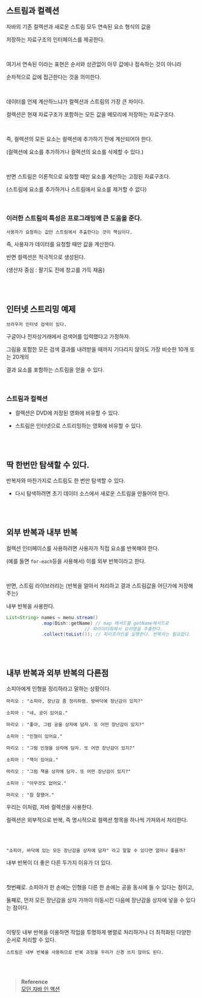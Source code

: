 ## 스트림과 컬렉션

자바의 기존 컬렉션과 새로운 스트림 모두 연속된 요소 형식의 값을 

저장하는 자료구조의 인터페이스를 제공한다. 

<br/>

여기서 연속된 이라는 표현은 순서와 상관없이 아무 값에나 접속하는 것이 아니라 

순차적으로 값에 접근한다는 것을 의미한다. 

<br/>

데이터를 언제 계산하느냐가 컬렉션과 스트림의 가장 큰 차이다.

컬렉션은 현재 자료구조가 포함하는 모든 값을 메모리에 저장하는 자료구조다.

<br/>

즉, 컬렉션의 모든 요소는 컬렉션에 추가하기 전에 계산되어야 한다.

(컬렉션에 요소를 추가하거나 컬렉션의 요소를 삭제할 수 있다.)

<br/>

반면 스트림은 이론적으로 요청할 때만 요소를 계산하는 고정된 자료구조다.

(스트림에 요소를 추가하거나 스트림에서 요소를 제거할 수 없다)


<br/>

### 이러한 스트림의 특성은 프로그래밍에 큰 도움을 준다.

```
사용자가 요청하는 값만 스트림에서 추출한다는 것이 핵심이다.
```

즉, 사용자가 데이터를 요청할 때만 값을 계산한다.

반면 컬렉션은 적극적으로 생성된다.

(생산자 중심 : 팔기도 전에 창고를 가득 채움)

<br/><br/>

## 인터넷 스트리밍 예제

```
브라우저 인터넷 검색이 있다.
```

구글이나 전자상거래에서 검색어를 입력했다고 가정하자.

그림을 포함한 모든 검색 결과를 내려받을 때까지 기다리지 않아도 가장 비슷한 10개 또는 20개의 

결과 요소를 포함하는 스트림을 얻을 수 있다.

<br/>

### 스트림과 컬렉션

- 컬렉션은 DVD에 저장된 영화에 비유할 수 있다.

- 스트림은 인터넷으로 스트리밍하는 영화에 비유할 수 있다.

<br/><br/>

## 딱 한번만 탐색할 수 있다.

반복자와 마찬가지로 스트림도 한 번만 탐색할 수 있다.

- 다시 탐색하려면 초기 데이터 소스에서 새로운 스트림을 만들어야 한다.

<br/><br/>

## 외부 반복과 내부 반복

컬렉션 인터페이스를 사용하려면 사용자가 직접 요소를 반복해야 한다.

(예를 들면 `for-each`등을 사용해서) 이를 외부 반복이라고 한다.

<br/>

반면, 스트림 라이브러리는 (반복을 알아서 처리하고 결과 스트림값을 어딘가에 저장해주는)

내부 반복을 사용한다.

```java
List<String> names = menu.stream()
			 .map(Dish::getName) // map 메서드를 getName메서드로 
				             // 파라미터화해서 요리명을 추출한다.
			 .collect(toList()); // 파이프라인을 실행한다. 반복자는 필요없다.
```

<br/><br/>

## 내부 반복과 외부 반복의 다른점

소피아에게 인형을 정리하라고 말하는 상황이다.

```
마리오 : "소피아, 장난감 좀 정리하렴. 방바닥에 장난감이 있지?"

소피아 : "네, 공이 있어요."

마리오 : "좋아, 그럼 공을 상자에 담자. 또 어떤 장난감이 있지?"

소피아 : "인형이 있어요."

마리오 : "그럼 인형을 상자에 담자. 또 어떤 장난감이 있지?"

소피아 : "책이 있어요."

마리오 : "그럼 책을 상자에 담자. 또 어떤 장난감이 있지?"

소피아 : "아무것도 없어요."

마리오 : "참 잘했어."
```

우리는 이처럼, 자바 컬렉션을 사용한다.

컬렉션은 외부적으로 반복, 즉 명시적으로 컬렉션 항목을 하나씩 가져와서 처리한다.

<br/><br/>


```
"소피아, 바닥에 있는 모든 장난감을 상자에 담자" 라고 말할 수 있다면 얼마나 좋을까?
```

내부 반복이 더 좋은 다른 두가지 이유가 더 있다.

<br/>

첫번째로. 소피아가 한 손에는 인형을 다른 한 손에는 공을 동시에 들 수 있다는 점이고,

둘째로, 먼저 모든 장난감을 상자 가까이 이동시킨 다음에 장난감을 상자에 넣을 수 있다는 점이다.

<br/>

이렇듯 내부 반복을 이용하면 작업을 투명하게 병렬로 처리하거나 더 최적화된 다양한 순서로 처리할 수 있다.

```
스트림은 내부 반복을 사용하므로 반복 과정을 우리가 신경 쓰지 않아도 된다.
```

<br/><br/>

>**Reference** 
> <br/> [모던 자바 인 액션](http://www.yes24.com/Product/Goods/77125987)
